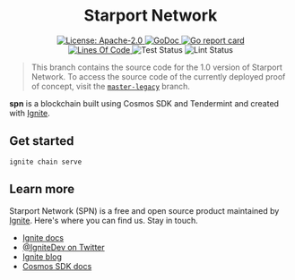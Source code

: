 <div align="center">
  <h1> Starport Network </h1>
</div>

<div align="center">
  <a href="https://github.com/cosmos/cosmos-sdk/blob/main/LICENSE">
    <img alt="License: Apache-2.0" src="https://img.shields.io/github/license/cosmos/cosmos-sdk.svg" />
  </a>
  <a href="https://pkg.go.dev/github.com/tendermint/spn?tab=doc">
    <img alt="GoDoc" src="https://pkg.go.dev/badge/github.com/tendermint/spn.svg" />
  </a>
  <a href="https://goreportcard.com/report/github.com/tendermint/spn">
    <img alt="Go report card" src="https://goreportcard.com/badge/github.com/tendermint/spn" />
  </a>
<!--
  <a href="https://codecov.io/gh/tendermint/spn">
    <img alt="Code Coverage" src="https://codecov.io/gh/tendermint/spn/branch/develop/graph/badge.svg" />
  </a>
-->
</div>
<div align="center">
  <a href="https://github.com/tendermint/spn">
    <img alt="Lines Of Code" src="https://tokei.rs/b1/github/tendermint/spn" />
  </a>
    <img alt="Test Status" src="https://github.com/tendermint/spn/workflows/Test/badge.svg" />
    <img alt="Lint Status" src="https://github.com/tendermint/spn/workflows/Lint/badge.svg" />
</div>

> This branch contains the source code for the 1.0 version of Starport Network. To access the source code of the currently deployed proof of concept, visit the [`master-legacy`](https://github.com/tendermint/spn/tree/master-legacy) branch.

**spn** is a blockchain built using Cosmos SDK and Tendermint and created with [Ignite](https://github.com/ignite/cli).

## Get started

```
ignite chain serve
```

## Learn more

Starport Network (SPN) is a free and open source product maintained by [Ignite](https://ignite.com). Here's where you can find us. Stay in touch.

- [Ignite docs](https://docs.ignite.com/)
- [@IgniteDev on Twitter](https://twitter.com/ignite_dev)
- [Ignite blog](https://ignite.com/blog)
- [Cosmos SDK docs](https://docs.cosmos.network)
